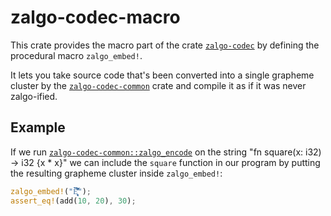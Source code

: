 # zalgo-codec-macro

This crate provides the macro part of the crate [`zalgo-codec`](https://crates.io/crates/zalgo-codec) by defining the procedural macro `zalgo_embed!`.

It lets you take source code that's been converted into a single grapheme cluster by the
[`zalgo-codec-common`](https://crates.io/crates/zalgo-codec-common) crate and compile it as if it was never zalgo-ified.

## Example

If we run [`zalgo-codec-common::zalgo_encode`](https://docs.rs/zalgo-codec-common/latest/zalgo_codec_common/fn.zalgo_encode.html) on the string "fn square(x: i32) -> i32 {x * x}" we can include the `square` function in our program
by putting the resulting grapheme cluster inside `zalgo_embed!`:
```rust
zalgo_embed!("E͎͓͕͉̞͉͆̀͑́͒̈̀̓̒̉̀̍̀̓̒̀͛̀̊̀͘̚͘͘͝ͅ");
assert_eq!(add(10, 20), 30);
```